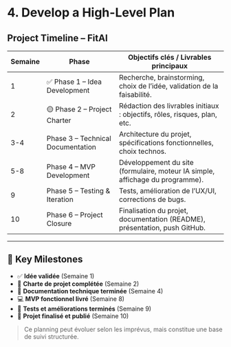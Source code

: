 # 4. Develop a High-Level Plan

## Project Timeline – FitAI

| Semaine | Phase                            | Objectifs clés / Livrables principaux                                         |
|---------|----------------------------------|-------------------------------------------------------------------------------|
| 1       | ✅ Phase 1 – Idea Development     | Recherche, brainstorming, choix de l’idée, validation de la faisabilité.     |
| 2       | 🟡 Phase 2 – Project Charter      | Rédaction des livrables initiaux : objectifs, rôles, risques, plan, etc.     |
| 3-4     | Phase 3 – Technical Documentation| Architecture du projet, spécifications fonctionnelles, choix technos.        |
| 5-8     | Phase 4 – MVP Development        | Développement du site (formulaire, moteur IA simple, affichage du programme).|
| 9       | Phase 5 – Testing & Iteration    | Tests, amélioration de l’UX/UI, corrections de bugs.                         |
| 10      | Phase 6 – Project Closure        | Finalisation du projet, documentation (README), présentation, push GitHub.   |

---

## 📍 Key Milestones

- ✅ **Idée validée** (Semaine 1)
- 📝 **Charte de projet complétée** (Semaine 2)
- 📄 **Documentation technique terminée** (Semaine 4)
- 💻 **MVP fonctionnel livré** (Semaine 8)
- 🧪 **Tests et améliorations terminés** (Semaine 9)
- 🚀 **Projet finalisé et publié** (Semaine 10)

> Ce planning peut évoluer selon les imprévus, mais constitue une base de suivi structurée.

